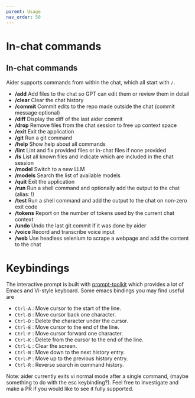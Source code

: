 ```yaml
---
parent: Usage
nav_order: 50
---
```

# In-chat commands


## In-chat commands

Aider supports commands from within the chat, which all start with `/`.

<!--[[[cog
from aider.commands import get_help_md
cog.out(get_help_md())
]]]-->
- **/add** Add files to the chat so GPT can edit them or review them in detail
- **/clear** Clear the chat history
- **/commit** Commit edits to the repo made outside the chat (commit message optional)
- **/diff** Display the diff of the last aider commit
- **/drop** Remove files from the chat session to free up context space
- **/exit** Exit the application
- **/git** Run a git command
- **/help** Show help about all commands
- **/lint** Lint and fix provided files or in-chat files if none provided
- **/ls** List all known files and indicate which are included in the chat session
- **/model** Switch to a new LLM
- **/models** Search the list of available models
- **/quit** Exit the application
- **/run** Run a shell command and optionally add the output to the chat (alias: !)
- **/test** Run a shell command and add the output to the chat on non-zero exit code
- **/tokens** Report on the number of tokens used by the current chat context
- **/undo** Undo the last git commit if it was done by aider
- **/voice** Record and transcribe voice input
- **/web** Use headless selenium to scrape a webpage and add the content to the chat
<!--[[[end]]]-->

# Keybindings

The interactive prompt is built with [prompt-toolkit](https://github.com/prompt-toolkit/python-prompt-toolkit) which provides a lot of Emacs and Vi-style keyboard. Some emacs bindings you may find useful are

- `Ctrl-A` : Move cursor to the start of the line.
- `Ctrl-B` : Move cursor back one character.
- `Ctrl-D` : Delete the character under the cursor.
- `Ctrl-E` : Move cursor to the end of the line.
- `Ctrl-F` : Move cursor forward one character.
- `Ctrl-K` : Delete from the cursor to the end of the line.
- `Ctrl-L` : Clear the screen.
- `Ctrl-N` : Move down to the next history entry.
- `Ctrl-P` : Move up to the previous history entry.
- `Ctrl-R` : Reverse search in command history.

Note: aider currently exits vi normal mode after a single command, (maybe something to do with the esc keybinding?).
Feel free to investigate and make a PR if you would like to see it fully supported.
